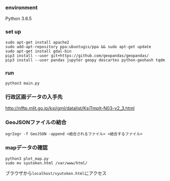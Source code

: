 ### environment
Python 3.6.5

### set up 
```
sudo apt-get install apache2
sudo add-apt-repository ppa:ubuntugis/ppa && sudo apt-get update
sudo apt-get install gdal-bin
pip3 install --user git+https://github.com/geopandas/geopandas/
pip3 install --user pandas jupyter geopy descartes python-geohash tqdm
```

### run
`python3 main.py`

### 行政区画データの入手先
http://nlftp.mlit.go.jp/ksj/gml/datalist/KsjTmplt-N03-v2_3.html

### GeoJSONファイルの結合
```
ogr2ogr -f GeoJSON -append <結合されるファイル> <結合するファイル>
```

### mapデータの確認
```
python3 plot_map.py
sudo mv syutoken.html /var/www/html/
```

ブラウザから`localhost/syutoken.html`にアクセス
